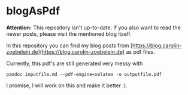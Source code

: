 # blogAsPdf

**Attention:** This repository isn't up-to-date. If you also want to read the newer posts, please visit the mentioned blog itself.  

In this repository you can find my blog posts from
[https://blog.carolin-zoebelein.de](https://blog.carolin-zoebelein.de) as pdf files.

Currently, this pdf's are still generated very messy with

```
pandoc inputfile.md --pdf-engine=xelatex -o outputfile.pdf
```

I promise, I will work on this and make it better :).

